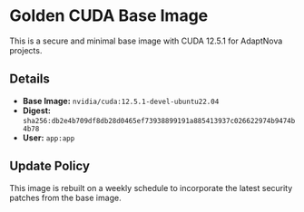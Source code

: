 # Golden CUDA Base Image

This is a secure and minimal base image with CUDA 12.5.1 for AdaptNova projects.

## Details

- **Base Image:** `nvidia/cuda:12.5.1-devel-ubuntu22.04`
- **Digest:** `sha256:db2e4b709df8db28d0465ef73938899191a885413937c026622974b9474b4b78`
- **User:** `app:app`

## Update Policy

This image is rebuilt on a weekly schedule to incorporate the latest security patches from the base image.